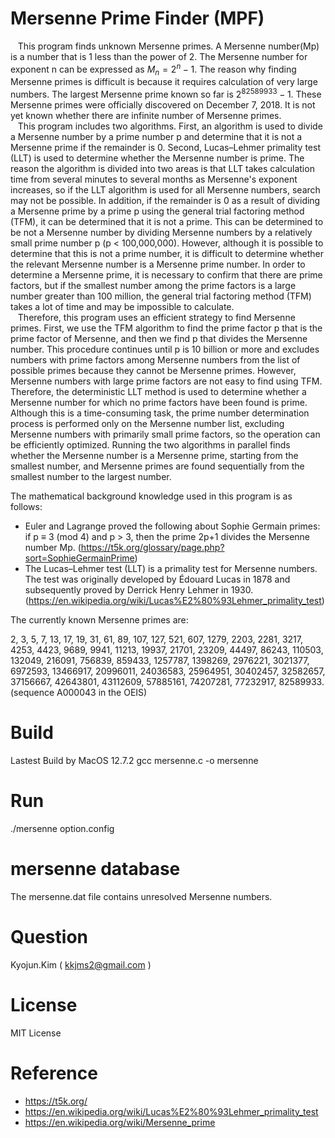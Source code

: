 # Mersenne Prime Finder (MPF)

&nbsp;&nbsp;&nbsp;This program finds unknown Mersenne primes. A Mersenne number(Mp) is a number that is 1 less than the power of 2. The Mersenne number for exponent n can be expressed as $M_n = 2^n - 1$. The reason why finding Mersenne primes is difficult is because it requires calculation of very large numbers. The largest Mersenne prime known so far is $2^{82589933} - 1$. These Mersenne primes were officially discovered on December 7, 2018. It is not yet known whether there are infinite number of Mersenne primes.<br>
&nbsp;&nbsp;&nbsp;This program includes two algorithms. First, an algorithm is used to divide a Mersenne number by a prime number p and determine that it is not a Mersenne prime if the remainder is 0. Second, Lucas–Lehmer primality test (LLT) is used to determine whether the Mersenne number is prime. The reason the algorithm is divided into two areas is that LLT takes calculation time from several minutes to several months as Mersenne's exponent increases, so if the LLT algorithm is used for all Mersenne numbers, search may not be possible. In addition, if the remainder is 0 as a result of dividing a Mersenne prime by a prime p using the general trial factoring method (TFM), it can be determined that it is not a prime. This can be determined to be not a Mersenne number by dividing Mersenne numbers by a relatively small prime number p (p < 100,000,000). However, although it is possible to determine that this is not a prime number, it is difficult to determine whether the relevant Mersenne number is a Mersenne prime number. In order to determine a Mersenne prime, it is necessary to confirm that there are prime factors, but if the smallest number among the prime factors is a large number greater than 100 million, the general trial factoring method (TFM) takes a lot of time and may be impossible to calculate.<br>
&nbsp;&nbsp;&nbsp;Therefore, this program uses an efficient strategy to find Mersenne primes. First, we use the TFM algorithm to find the prime factor p that is the prime factor of Mersenne, and then we find p that divides the Mersenne number. This procedure continues until p is 10 billion or more and excludes numbers with prime factors among Mersenne numbers from the list of possible primes because they cannot be Mersenne primes. However, Mersenne numbers with large prime factors are not easy to find using TFM. Therefore, the deterministic LLT method is used to determine whether a Mersenne number for which no prime factors have been found is prime. Although this is a time-consuming task, the prime number determination process is performed only on the Mersenne number list, excluding Mersenne numbers with primarily small prime factors, so the operation can be efficiently optimized. Running the two algorithms in parallel finds whether the Mersenne number is a Mersenne prime, starting from the smallest number, and Mersenne primes are found sequentially from the smallest number to the largest number.<br>

The mathematical background knowledge used in this program is as follows:

- Euler and Lagrange proved the following about Sophie Germain primes: if p ≡ 3 (mod 4) and p > 3, then the prime 2p+1 divides the Mersenne number Mp. (https://t5k.org/glossary/page.php?sort=SophieGermainPrime)
- The Lucas–Lehmer test (LLT) is a primality test for Mersenne numbers. The test was originally developed by Édouard Lucas in 1878 and subsequently proved by Derrick Henry Lehmer in 1930. (https://en.wikipedia.org/wiki/Lucas%E2%80%93Lehmer_primality_test)

The currently known Mersenne primes are:

2, 3, 5, 7, 13, 17, 19, 31, 61, 89, 107, 127, 521, 607, 1279, 2203, 2281, 3217, 4253, 4423, 9689, 9941, 11213, 19937, 21701, 23209, 44497, 86243, 110503, 132049, 216091, 756839, 859433, 1257787, 1398269, 2976221, 3021377, 6972593, 13466917, 20996011, 24036583, 25964951, 30402457, 32582657, 37156667, 42643801, 43112609, 57885161, 74207281, 77232917, 82589933. (sequence A000043 in the OEIS)

# Build
 Lastest Build by MacOS 12.7.2
 gcc mersenne.c -o mersenne

# Run
  ./mersenne option.config
  
# mersenne database
  The mersenne.dat file contains unresolved Mersenne numbers.

# Question
 Kyojun.Kim ( kkjms2@gmail.com )

# License
  MIT License

# Reference
- https://t5k.org/
- https://en.wikipedia.org/wiki/Lucas%E2%80%93Lehmer_primality_test
- https://en.wikipedia.org/wiki/Mersenne_prime

